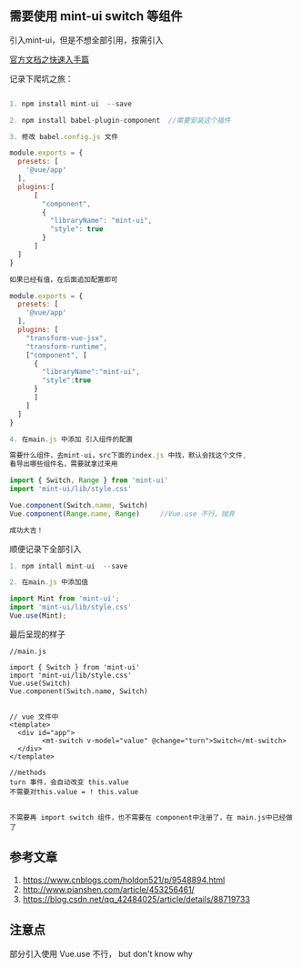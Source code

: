 
## 需要使用 mint-ui  switch 等组件

引入mint-ui，但是不想全部引用，按需引入

[官方文档之快速入手篇](http://mint-ui.github.io/docs/#/zh-cn/quickstart)

记录下爬坑之旅：

``` js

1. npm install mint-ui  --save  

2. npm install babel-plugin-component  //需要安装这个插件

3. 修改 babel.config.js 文件

module.exports = {
  presets: [
    '@vue/app'
  ],
  plugins:[
      [
        "component",
        {
          "libraryName": "mint-ui",
          "style": true
        }
      ]
  ]
}

如果已经有值，在后面追加配置即可

module.exports = {
  presets: [
    '@vue/app'
  ],
  plugins: [
    "transform-vue-jsx",
    "transform-runtime",
    ["component", [
      {
        "libraryName":"mint-ui",
        "style":true
      }
      ]
    ]
  ]
}

4. 在main.js 中添加 引入组件的配置

需要什么组件，去mint-ui，src下面的index.js 中找，默认会找这个文件,
看导出哪些组件名，需要就拿过来用

import { Switch, Range } from 'mint-ui' 
import 'mint-ui/lib/style.css'

Vue.component(Switch.name, Switch)
Vue.component(Range.name, Range)     //Vue.use 不行，抛弃

成功大吉！

```

顺便记录下全部引入

```js
1. npm intall mint-ui  --save  

2. 在main.js 中添加值

import Mint from 'mint-ui';
import 'mint-ui/lib/style.css'
Vue.use(Mint);


```


最后呈现的样子

``` 
//main.js

import { Switch } from 'mint-ui'
import 'mint-ui/lib/style.css'
Vue.use(Switch)
Vue.component(Switch.name, Switch)


// vue 文件中
<template>
  <div id="app">
		<mt-switch v-model="value" @change="turn">Switch</mt-switch>
  </div>
</template>

//methods
turn 事件，会自动改变 this.value 
不需要对this.value = ! this.value


不需要再 import switch 组件，也不需要在 component中注册了，在 main.js中已经做了

```




## 参考文章

1. https://www.cnblogs.com/holdon521/p/9548894.html
2. http://www.pianshen.com/article/453256461/
3. https://blog.csdn.net/qq_42484025/article/details/88719733


## 注意点

 部分引入使用 Vue.use 不行， but don't know why
 












